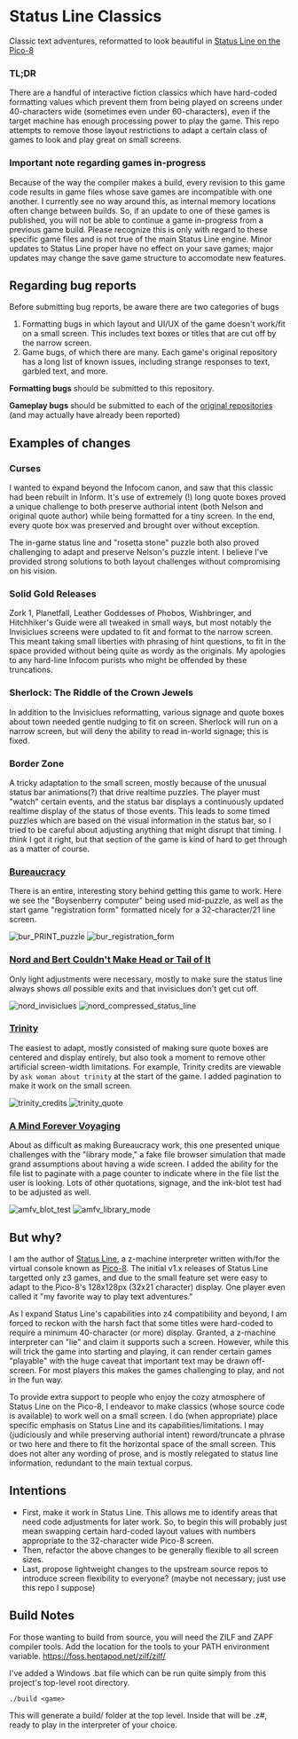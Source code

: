 # Status Line Classics
Classic text adventures, reformatted to look beautiful in [Status Line on the Pico-8](https://christopherdrum.itch.io/statusline)

### TL;DR
There are a handful of interactive fiction classics which have hard-coded formatting values which prevent them from being played on screens under 40-characters wide (sometimes even under 60-characters), even if the target machine has enough processing power to play the game. This repo attempts to remove those layout restrictions to adapt a certain class of games to look and play great on small screens.

### Important note regarding games in-progress
Because of the way the compiler makes a build, every revision to this game code results in game files whose save games are incompatible with one another. I currently see no way around this, as internal memory locations often change between builds. So, if an update to one of these games is published, you will not be able to continue a game in-progress from a previous game build. Please recognize this is only with regard to these specific game files and is not true of the main Status Line engine. Minor updates to Status Line proper have no effect on your save games; major updates may change the save game structure to accomodate new features.

## Regarding bug reports
Before submitting bug reports, be aware there are two categories of bugs

1. Formatting bugs in which layout and UI/UX of the game doesn't work/fit on a small screen. This includes text boxes or titles that are cut off by the narrow screen.
2. Game bugs, of which there are many. Each game's original repository has a long list of known issues, including strange responses to text, garbled text, and more.

**Formatting bugs** should be submitted to this repository.

**Gameplay bugs** should be submitted to each of the [original repositories](https://github.com/the-infocom-files) (and may actually have already been reported)

## Examples of changes

### Curses
I wanted to expand beyond the Infocom canon, and saw that this classic had been rebuilt in Inform. It's use of extremely (!) long quote boxes proved a unique challenge to both preserve authorial intent (both Nelson and original quote author) while being formatted for a tiny screen. In the end, every quote box was preserved and brought over without exception.

The in-game status line and "rosetta stone" puzzle both also proved challenging to adapt and preserve Nelson's puzzle intent. I believe I've provided strong solutions to both layout challenges without compromising on his vision.

### Solid Gold Releases
Zork 1, Planetfall, Leather Goddesses of Phobos, Wishbringer, and Hitchhiker's Guide were all tweaked in small ways, but most notably the Invisiclues screens were updated to fit and format to the narrow screen. This meant taking small liberties with phrasing of hint questions, to fit in the space provided without being quite as wordy as the originals. My apologies to any hard-line Infocom purists who might be offended by these truncations.

### Sherlock: The Riddle of the Crown Jewels
In addition to the Invisiclues reformatting, various signage and quote boxes about town needed gentle nudging to fit on screen. Sherlock will run on a narrow screen, but will deny the ability to read in-world signage; this is fixed.

### Border Zone
A tricky adaptation to the small screen, mostly because of the unusual status bar animations(?) that drive realtime puzzles. The player must "watch" certain events, and the status bar displays a continuously updated realtime display of the status of those events. This leads to some timed puzzles which are based on the visual information in the status bar, so I tried to be careful about adjusting anything that might disrupt that timing. I *think* I got it right, but that section of the game is kind of hard to get through as a matter of course.

### [Bureaucracy](https://github.com/ChristopherDrum/status-line-classics/tree/main/bureaucracy#about-bureaucracy-for-status-line)
There is an entire, interesting story behind getting this game to work. Here we see the "Boysenberry computer" being used mid-puzzle, as well as the start game "registration form" formatted nicely for a 32-character/21 line screen.

![bur_PRINT_puzzle](https://user-images.githubusercontent.com/320377/159106612-55df7c18-a9a4-4c5c-91e4-5074b836891e.png)
![bur_registration_form](https://user-images.githubusercontent.com/320377/159106613-f9529245-aec2-4245-b156-79bda32d6bfb.png)

### [Nord and Bert Couldn't Make Head or Tail of It](https://github.com/ChristopherDrum/status-line-classics/tree/main/nordandbert#about-nord-and-bert-for-status-line)
Only light adjustments were necessary, mostly to make sure the status line always shows *all* possible exits and that invisiclues don't get cut off.

![nord_invisiclues](https://user-images.githubusercontent.com/320377/159106614-f3d051f8-c5c7-4ae1-97e1-2fafb847334d.png)
![nord_compressed_status_line](https://user-images.githubusercontent.com/320377/159106615-490ae6af-83a1-462b-af38-ad0613a43ec6.png)

### [Trinity](https://github.com/ChristopherDrum/status-line-classics/tree/main/trinity#about-trinity-for-status-line)
The easiest to adapt, mostly consisted of making sure quote boxes are centered and display entirely, but also took a moment to remove other artificial screen-width limitations. For example, Trinity credits are viewable by `ask woman about trinity` at the start of the game. I added pagination to make it work on the small screen.

![trinity_credits](https://user-images.githubusercontent.com/320377/159106616-bc0c4c06-b5a0-462b-8ace-4ebd8899f0c4.png)
![trinity_quote](https://user-images.githubusercontent.com/320377/159106617-fca1c7b8-701d-4028-98fe-54c644495fd6.png)

### [A Mind Forever Voyaging](https://github.com/ChristopherDrum/status-line-classics/tree/main/amfv#about-a-mind-forever-voyaging-for-status-line)
About as difficult as making Bureaucracy work, this one presented unique challenges with the "library mode," a fake file browser simulation that made grand assumptions about having a wide screen. I added the ability for the file list to paginate with a page counter to indicate where in the file list the user is looking. Lots of other quotations, signage, and the ink-blot test had to be adjusted as well.

![amfv_blot_test](https://user-images.githubusercontent.com/320377/159106619-2c9b8a96-9428-476b-a3f8-852df79bdb88.png)
![amfv_library_mode](https://user-images.githubusercontent.com/320377/159106620-d8203d0c-2e4b-4b00-9e7b-fb820fa86337.png)


## But why?
I am the author of [Status Line](https://christopherdrum.itch.io/statusline), a z-machine interpreter written with/for the virtual console known as [Pico-8](https://www.lexaloffle.com/pico-8.php). The initial v1.x releases of Status Line targetted only z3 games, and due to the small feature set were easy to adapt to the Pico-8's 128x128px (32x21 character) display. One player even called it "my favorite way to play text adventures."

As I expand Status Line's capabilities into z4 compatibility and beyond, I am forced to reckon with the harsh fact that some titles were hard-coded to require a minimum 40-character (or more) display. Granted, a z-machine interpreter can "lie" and claim it supports such a screen. However, while this will trick the game into starting and playing, it can render certain games "playable" with the huge caveat that important text may be drawn off-screen. For most players this makes the games challenging to play, and not in the fun way.

To provide extra support to people who enjoy the cozy atmosphere of Status Line on the Pico-8, I endeavor to make classics (whose source code is available) to work well on a small screen. I do (when appropriate) place specific emphasis on Status Line and its capabilities/limitations. I may (judiciously and while preserving authorial intent) reword/truncate a phrase or two here and there to fit the horizontal space of the small screen. This does not alter any wording of prose, and is mostly relegated to status line information, redundant to the main textual corpus.

## Intentions
* First, make it work in Status Line. This allows me to identify areas that need code adjustments for later work. So, to begin this will probably just mean swapping certain hard-coded layout values with numbers appropriate to the 32-character wide Pico-8 screen.
* Then, refactor the above changes to be generally flexible to all screen sizes.
* Last, propose lightweight changes to the upstream source repos to introduce screen flexibility to everyone? (maybe not necessary; just use this repo I suppose)

## Build Notes
For those wanting to build from source, you will need the ZILF and ZAPF compiler tools. Add the location for the tools to your PATH environment variable.
https://foss.heptapod.net/zilf/zilf/

I've added a Windows .bat file which can be run quite simply from this project's top-level root directory.
```
./build <game>
```
This will generate a build/ folder at the top level. Inside that will be <game>.z#, ready to play in the interpreter of your choice.
